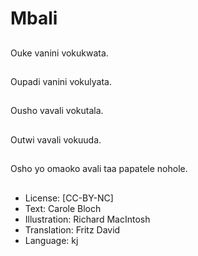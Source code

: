 # Mbali

##
Ouke vanini vokukwata.

##
Oupadi vanini vokulyata.

##
Ousho vavali vokutala.

##
Outwi vavali vokuuda.

##
Osho yo omaoko avali taa papatele nohole.

##
* License: [CC-BY-NC]
* Text: Carole Bloch
* Illustration: Richard MacIntosh
* Translation: Fritz David
* Language: kj
